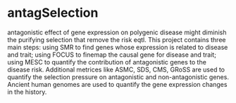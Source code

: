 # antagSelection
antagonistic effect of gene expression on polygenic disease might diminish the purifying selection that remove the risk eqtl.
This project contains three main steps: using SMR to find genes whose expression is related to disease and trait; using FOCUS to finemap the causal gene for disease and trait; 
using MESC to quantify the contribution of antagonistic genes to the disease risk.
Additional metrices like ASMC, SDS, CMS, GRoSS are used to quantify the selection pressure on antagonistic and non-antagonistic genes.
Ancient human genomes are used to quantify the gene expression changes in the history.
